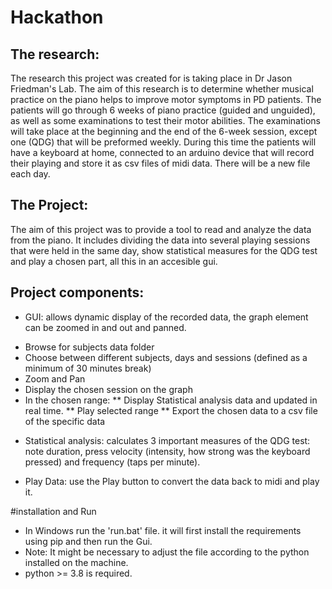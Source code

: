# Hackathon

## The research:
The research this project was created for is taking place in Dr Jason Friedman's Lab. 
The aim of this research is to determine whether musical practice on the piano helps to improve motor symptoms in PD patients. 
The patients will go through 6 weeks of piano practice (guided and unguided), as well as some examinations to test their motor abilities. 
The examinations will take place at the beginning and the end of the 6-week session, except one (QDG) that will be preformed weekly.
During this time the patients will have a keyboard at home, connected to an arduino device that will record their playing and store it as csv files of midi data. 
There will be a new file each day.

## The Project:
The aim of this project was to provide a tool to read and analyze the data from the piano.
It includes dividing the data into several playing sessions that were held in the same day, 
show statistical measures for the QDG test and play a chosen part, all this in an accesible gui.

## Project components:
- GUI: allows dynamic display of the recorded data, the graph element can be zoomed in and out and panned. 
* Browse for subjects data folder
* Choose between different subjects, days and sessions (defined as a minimum of 30 minutes break)
* Zoom and Pan
* Display the chosen session on the graph
* In the chosen range:
  ** Display Statistical analysis data and updated in real time.
  ** Play selected range
  ** Export the chosen data to a csv file of the specific data

- Statistical analysis: calculates 3 important measures of the QDG test: note duration, press velocity (intensity, how strong was the keyboard pressed) and frequency (taps per minute).

- Play Data: use the Play button to convert the data back to midi and play it.


#installation and Run
- In Windows run the 'run.bat' file. it will first install the requirements using pip and then run the Gui.
- Note: It might be necessary to adjust the file according to the python installed on the machine.
- python >= 3.8 is required. 